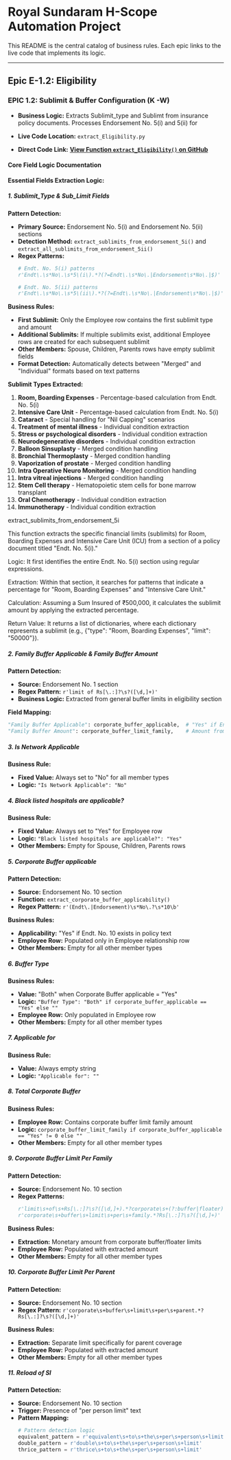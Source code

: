 # Royal Sundaram H-Scope Automation Project

This README is the central catalog of business rules. Each epic links to the live code that implements its logic.

---

## Epic E-1.2: Eligibility

### EPIC 1.2: Sublimit & Buffer Configuration (K -W)

*   **Business Logic:** Extracts Sublimit_type and Sublimt from insurance policy documents. Processes Endorsement No. 5(i) and 5(ii) for 

*   **Live Code Location:** `extract_Eligibility.py`

*   **Direct Code Link:** **[View Function `extract_Eligibility()` on GitHub]([https://github.com/your-org/your-repo/blob/main/extract_Eligibility.py#L373-L834](https://github.com/sbasadeesh/royalsundaram-Claim-processing/tree/Epic1.2))**

#### Core Field Logic Documentation

**Essential Fields Extraction Logic:**

##### 1. Sublimit_Type & Sub_Limit Fields

**Pattern Detection:**
- **Primary Source:** Endorsement No. 5(i) and Endorsement No. 5(ii) sections
- **Detection Method:** `extract_sublimits_from_endorsement_5i()` and `extract_all_sublimits_from_endorsement_5ii()`
- **Regex Patterns:**
  ```python
  # Endt. No. 5(i) patterns
  r'Endt\.\s*No\.\s*5\(i\).*?(?=Endt\.\s*No\.|Endorsement\s*No\.|$)'
  
  # Endt. No. 5(ii) patterns  
  r'Endt\.\s*No\.\s*5\(ii\).*?(?=Endt\.\s*No\.|Endorsement\s*No\.|$)'
  ```

**Business Rules:**
- **First Sublimit:** Only the Employee row contains the first sublimit type and amount
- **Additional Sublimits:** If multiple sublimits exist, additional Employee rows are created for each subsequent sublimit
- **Other Members:** Spouse, Children, Parents rows have empty sublimit fields
- **Format Detection:** Automatically detects between "Merged" and "Individual" formats based on text patterns

**Sublimit Types Extracted:**
1. **Room, Boarding Expenses** - Percentage-based calculation from Endt. No. 5(i)
2. **Intensive Care Unit** - Percentage-based calculation from Endt. No. 5(i)
3. **Cataract** - Special handling for "Nil Capping" scenarios
4. **Treatment of mental illness** - Individual condition extraction
5. **Stress or psychological disorders** - Individual condition extraction
6. **Neurodegenerative disorders** - Individual condition extraction
7. **Balloon Sinsuplasty** - Merged condition handling
8. **Bronchial Thermoplasty** - Merged condition handling
9. **Vaporization of prostate** - Merged condition handling
10. **Intra Operative Neuro Monitoring** - Merged condition handling
11. **Intra vitreal injections** - Merged condition handling
12. **Stem Cell therapy** - Hematopoietic stem cells for bone marrow transplant
13. **Oral Chemotherapy** - Individual condition extraction
14. **Immunotherapy** - Individual condition extraction


extract_sublimits_from_endorsement_5i

This function extracts the specific financial limits (sublimits) for Room, Boarding Expenses and Intensive Care Unit (ICU) from a section of a policy document titled "Endt. No. 5(i)."

Logic: It first identifies the entire Endt. No. 5(i) section using regular expressions.

Extraction: Within that section, it searches for patterns that indicate a percentage for "Room, Boarding Expenses" and "Intensive Care Unit."

Calculation: Assuming a Sum Insured of ₹500,000, it calculates the sublimit amount by applying the extracted percentage.

Return Value: It returns a list of dictionaries, where each dictionary represents a sublimit (e.g., {"type": "Room, Boarding Expenses", "limit": "50000"}).

##### 2. Family Buffer Applicable & Family Buffer Amount

**Pattern Detection:**
- **Source:** Endorsement No. 1 section
- **Regex Pattern:** `r'limit of Rs[\.:]?\s?([\d,]+)'`
- **Business Logic:** Extracted from general buffer limits in eligibility section

**Field Mapping:**
```python
"Family Buffer Applicable": corporate_buffer_applicable,  # "Yes" if Endt. No. 10 found
"Family Buffer Amount": corporate_buffer_limit_family,    # Amount from Endt. No. 10
```

##### 3. Is Network Applicable

**Business Rule:**
- **Fixed Value:** Always set to "No" for all member types
- **Logic:** `"Is Network Applicable": "No"`

##### 4. Black listed hospitals are applicable?

**Business Rule:**
- **Fixed Value:** Always set to "Yes" for Employee row
- **Logic:** `"Black listed hospitals are applicable?": "Yes"`
- **Other Members:** Empty for Spouse, Children, Parents rows

##### 5. Corporate Buffer applicable

**Pattern Detection:**
- **Source:** Endorsement No. 10 section
- **Function:** `extract_corporate_buffer_applicability()`
- **Regex Pattern:** `r'(Endt\.|Endorsement)\s*No\.?\s*10\b'`

**Business Rules:**
- **Applicability:** "Yes" if Endt. No. 10 exists in policy text
- **Employee Row:** Populated only in Employee relationship row
- **Other Members:** Empty for all other member types

##### 6. Buffer Type

**Business Rules:**
- **Value:** "Both" when Corporate Buffer applicable = "Yes"
- **Logic:** `"Buffer Type": "Both" if corporate_buffer_applicable == "Yes" else ""`
- **Employee Row:** Only populated in Employee row
- **Other Members:** Empty for all other member types

##### 7. Applicable for

**Business Rule:**
- **Value:** Always empty string
- **Logic:** `"Applicable for": ""`

##### 8. Total Corporate Buffer

**Business Rules:**
- **Employee Row:** Contains corporate buffer limit family amount
- **Logic:** `corporate_buffer_limit_family if corporate_buffer_applicable == "Yes" != 0 else ""`
- **Other Members:** Empty for all other member types

##### 9. Corporate Buffer Limit Per Family

**Pattern Detection:**
- **Source:** Endorsement No. 10 section
- **Regex Patterns:**
  ```python
  r'limit\s+of\s+Rs[\.:]?\s?([\d,]+).*?corporate\s+(?:buffer|floater)'
  r'corporate\s+buffer\s+limit\s+per\s+family.*?Rs[\.:]?\s?([\d,]+)'
  ```

**Business Rules:**
- **Extraction:** Monetary amount from corporate buffer/floater limits
- **Employee Row:** Populated with extracted amount
- **Other Members:** Empty for all other member types

##### 10. Corporate Buffer Limit Per Parent

**Pattern Detection:**
- **Source:** Endorsement No. 10 section
- **Regex Pattern:** `r'corporate\s+buffer\s+limit\s+per\s+parent.*?Rs[\.:]?\s?([\d,]+)'`

**Business Rules:**
- **Extraction:** Separate limit specifically for parent coverage
- **Employee Row:** Populated with extracted amount
- **Other Members:** Empty for all other member types

##### 11. Reload of SI

**Pattern Detection:**
- **Source:** Endorsement No. 10 section
- **Trigger:** Presence of "per person limit" text
- **Pattern Mapping:**
  ```python
  # Pattern detection logic
  equivalent_pattern = r'equivalent\s+to\s+the\s+per\s+person\s+limit'
  double_pattern = r'double\s+to\s+the\s+per\s+person\s+limit'
  thrice_pattern = r'thrice\s+to\s+the\s+per\s+person\s+limit'
  ```


